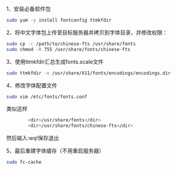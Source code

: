 1、安装必备软件包
```Bash
sudo yum -y install fontconfig ttmkfdir
```
2、将中文字体包上传至目标服务器并拷贝到字体目录，并修改权限：
```Bash
sudo cp -r /path/to/chinese-fts /usr/share/fonts
sudo chmod -R 755 /usr/share/fonts/chinese-fts
```
3、使用ttmkfdir汇总生成fonts.scale文件
```Bash
sudo ttmkfdir -e /usr/share/X11/fonts/encodings/encodings.dir
```
4、修改字体配置文件
```Bash
sudo vim /etc/fonts/fonts.conf
```
类似这样
```Bash
        <dir>/usr/share/fonts</dir>
        <dir>/usr/share/fonts/chinese-fts</dir>
```  
然后输入:wq!保存退出

5、最后重建字体缓存（不用重启服务器）
```Bash
sudo fc-cache
```
